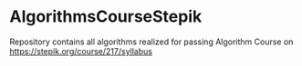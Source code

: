 # AlgorithmsCourseStepik
Repository contains all algorithms realized for passing Algorithm Course on https://stepik.org/course/217/syllabus 
